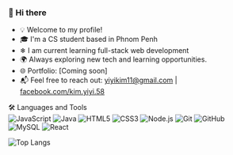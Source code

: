### 👋 Hi there

- 💡 Welcome to my profile!
- 🎓 I'm a CS student based in Phnom Penh
- ❄ I am current learning full-stack web development
- 🌍 Always exploring new tech and learning opportunities.
- 🌐 Portfolio: [Coming soon]
- 📬 Feel free to reach out: [yiyikim11@gmail.com](mailto:yiyikim11@gmail.com) | [facebook.com/kim.yiyi.58](https://facebook.com/kim.yiyi.58)


🛠 Languages and Tools
<br>
![JavaScript](https://img.shields.io/badge/-JavaScript-black?style=flat-square&logo=javascript)
![Java](https://img.shields.io/badge/-Java-black?style=flat-square&logo=java)
![HTML5](https://img.shields.io/badge/-HTML5-E34F26?style=flat-square&logo=html5&logoColor=white)
![CSS3](https://img.shields.io/badge/-CSS3-1572B6?style=flat-square&logo=css3)
![Node.js](https://img.shields.io/badge/-Node.js-black?style=flat-square&logo=node.js)
![Git](https://img.shields.io/badge/-Git-black?style=flat-square&logo=git)
![GitHub](https://img.shields.io/badge/-GitHub-181717?style=flat-square&logo=github)
![MySQL](https://img.shields.io/badge/-MySQL-4479A1?style=flat-square&logo=mysql&logoColor=white)
![React](https://img.shields.io/badge/-React-61DAFB?style=flat-square&logo=react&logoColor=black)

![Top Langs](https://github-readme-stats.vercel.app/api/top-langs/?username=yiyikim11&layout=compact&theme=default)


